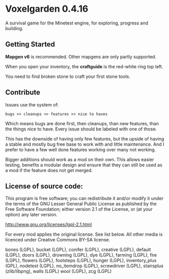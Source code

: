 Voxelgarden 0.4.16
==================

A survival game for the Minetest engine, for exploring, progress and building.


Getting Started
---------------

**Mapgen v6** is recommended. Other mapgens are only partly supported.

When you open your inventory, the **craftguide** is the red-white ring top left.

You need to find broken stone to craft your first stone tools.


Contribute
----------

Issues use the system of:

    bugs >> cleanups >> features >> nice to haves

Which means bugs are done first, then cleanups, than new features, than the things nice to have. Every issue should be labeled with one of those.

This has the downside of having only few features, but the upside of having a stable and mostly bug free base to work with and little maintenance. And I prefer to have a few well done features working over many not working.

Bigger additions should work as a mod on their own. This allows easier testing, benefits a modular design and ensure that they can still be used as a mod if the feature does not get merged.


License of source code:
-----------------------

This program is free software; you can redistribute it and/or modify
it under the terms of the GNU Lesser General Public License as published by
the Free Software Foundation; either version 2.1 of the License, or
(at your option) any later version.

http://www.gnu.org/licenses/lgpl-2.1.html

For every mod applies the original license. See list below.
All other media is licenced under Creative Commons BY-SA license.

bones (LGPL), bucket (LGPL), conifer (LGPL), creative (LGPL), default (LGPL), doors (LGPL), drowning (LGPL), dye (LGPL), farming (LGPL), fire (LGPL), flowers (LGPL), footsteps (LGPL), hunger (LGPL), inventory_plus (GPL), nodetest (LGPL), no_itemdrop (LGPL), screwdriver (LGPL), stairsplus (zlib/libpng), walls (LGPL) wool (LGPL), zcg (LGPL)
